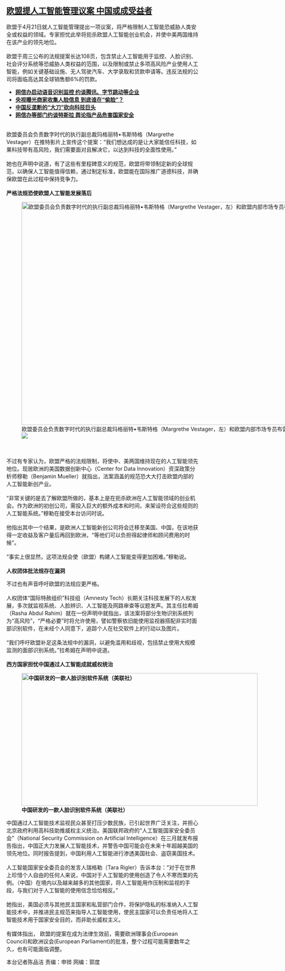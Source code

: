 <!--1619122500000-->
[欧盟提人工智能管理议案  中国或成受益者](https://www.rfa.org/mandarin/yataibaodao/junshiwaijiao/cm-04222021151213.html)
------

<p>欧盟于4月21日就人工智能管理提出一项议案，将严格限制人工智能恐威胁人类安全或权益的领域。专家担忧此举将扼杀欧盟人工智能创业机会，并使中美两国维持在该产业的领先地位。<br/><br/>欧盟于周三公布的法规提案长达108页，包含禁止人工智能用于监控、人脸识别、社会评分系统等恐威胁人类权益的范围，以及限制或禁止多项高风险产业使用人工智能，例如关键基础设施、无人驾驶汽车、大学录取和贷款申请等。违反法规的公司将面临高达其全球销售额6%的罚款。</p><ul><li><strong><a href="https://www.rfa.org/mandarin/yataibaodao/meiti/ql1-03182021060401.html">网信办启动语音识别监控 约谈腾讯、字节跳动等企业</a></strong></li><li><a href="https://www.rfa.org/mandarin/yataibaodao/meiti/hj-03182021101824.html"><strong>央视曝光商家收集人脸信息 到底谁在“偷脸”？</strong></a></li><li><strong><a href="https://www.rfa.org/mandarin/yataibaodao/jingmao/hc-12162020155901.html">中国反垄断的“大刀”砍向科技巨头</a></strong></li><li><strong><a href="https://www.rfa.org/mandarin/yataibaodao/ql-02102021042949.html">网信办等部门约谈特斯拉 舆论指产品危害国家安全</a></strong></li></ul><p><br/>欧盟委员会负责数字时代的执行副总裁玛格丽特•韦斯特格（Margrethe Vestager）在推特影片上宣传这个提案：“我们想达成的是让大家能信任科技，如果科技带有高风险，我们需要面对且解决它，以达到科技的全面性使用。”<br/><br/>她也在声明中说道，有了这些有里程碑意义的规范，欧盟将带领制定新的全球规范，以确保人工智能值得信赖，通过制定标准，欧盟能在国际推广道德科技，并确保欧盟在此过程中保持竞争力。<br/><br/><strong>严格法规恐使欧盟人工智能发展落后</strong></p><p><figure class="image-richtext image-inline captioned" style="width:1024px;"><img alt="欧盟委员会负责数字时代的执行副总裁玛格丽特•韦斯特格（Margrethe Vestager，左）和欧盟内部市场专员布雷顿（Thierry Breton）在讨论人工智能。（AP）" height="585" src="https://www.rfa.org/mandarin/yataibaodao/junshiwaijiao/cm-04222021151213.html/ap21111404989523.jpg/@@images/fd2f5203-a27b-4985-97e1-f9ed0356c9e4.jpeg" title="1" width="1024"/><figcaption class="image-caption">欧盟委员会负责数字时代的执行副总裁玛格丽特•韦斯特格（Margrethe Vestager，左）和欧盟内部市场专员布雷顿（Thierry Breton）在讨论人工智能。（AP）</figcaption><small></small><div id="zoomattribute"><a data-caption="欧盟委员会负责数字时代的执行副总裁玛格丽特•韦斯特格（Margrethe Vestager，左）和欧盟内部市场专员布雷顿（Thierry Breton）在讨论人工智能。（AP）" data-fancybox="" href="https://www.rfa.org/mandarin/yataibaodao/junshiwaijiao/cm-04222021151213.html/ap21111404989523.jpg" id="single_image" title="欧盟委员会负责数字时代的执行副总裁玛格丽特•韦斯特格（Margrethe Vestager，左）和欧盟内部市场专员布雷顿（Thierry Breton）在讨论人工智能。（AP）"><img src="/++plone++rfa-resources/img/icon-zoom.png"/></a></div></figure><br/><br/>不过有专家认为，欧盟严格的法规限制，将使中、美两国维持现在的人工智能领先地位。现居欧洲的美国数据创新中心（Center for Data Innovation）资深政策分析师穆勒（Benjamin Mueller）就指出，法案涵盖的规范恐大大打击欧盟内部的人工智能新创产业。<br/><br/>“非常关键的是去了解欧盟所做的，基本上是在扼杀欧洲在人工智能领域的创业机会。作为欧洲的初创公司，需投入巨大的额外成本和时间，来架设符合这些规则的人工智能系统。”穆勒在接受本台访问时说。<br/><br/>他指出其中一个结果，是欧洲人工智能新创公司将会迁移至美国、中国，在该地获得一定收益及客户量后再回到欧洲，“等他们可以负担得起律师和顾问费用的时候”。<br/><br/>“事实上很显然，这项法规会使（欧盟）构建人工智能变得更加困难。”穆勒说。<br/><br/><strong>人权团体批法规存在漏洞</strong></p><p>不过也有声音呼吁欧盟的法规应更严格。<br/><br/>人权团体“国际特赦组织”科技组（Amnesty Tech）长期关注科技发展下的人权发展，多次就监视系统、人脸辨识、人工智能及网路审查等议题发声。其主任拉希姆（Rasha Abdul Rahim）就在一份声明中就指出，该法案将部分生物识别系统列为“高风险”，“严格必要”时将允许使用，譬如警察依旧能使用监视器搭配非实时面部识别软件，在未经个人同意下，追踪个人在社交软件上的行动以及图片。<br/><br/>“我们呼吁欧盟补足这条法规中的漏洞，以避免滥用和歧视，包括禁止使用大规模监测的面部识别系统。”拉希姆在声明中说道。<br/><br/><strong>西方国家担忧中国通过人工智能成就威权统治</strong></p><p><strong><figure class="image-richtext image-inline captioned" style="width:620px;"><img alt="中国研发的一款人脸识别软件系统（美联社）" height="348" src="https://www.rfa.org/mandarin/yataibaodao/junshiwaijiao/cm-04222021151213.html/aa6fed30-3b1f-4a93-8219-89a001b2ff57.jpeg/@@images/a97fde33-8fb7-4920-88bb-b6b94374a97a.jpeg" title="3" width="620"/><figcaption class="image-caption">中国研发的一款人脸识别软件系统（美联社）</figcaption><small></small></figure></strong></p><p>中国通过人工智能技术监视民众甚至打压少数民族，已引起世界广泛关注，并担心北京政府利用高科技助推威权主义统治。美国联邦政府的“人工智能国家安全委员会”（National Security Commission on Artificial Intelligence）在三月就发布报告指出，中国正大力发展人工智能技术，并警告中国可能会在未来十年超越美国的领先地位。同时报告提到，中国利用人工智能进行渗透美国社会、盗窃美国技术。<br/><br/>人工智能国家安全委员会的发言人瑞格勒（Tara Rigler）告诉本台：“对于在世界上珍惜个人自由的任何人来说，中国对于人工智能的使用创造了令人不寒而栗的先例。（中国）在境内以及越来越多的其他国家，将人工智能用作压制和监视的手段，与我们对于人工智能的使用信念恰恰相反。”<br/><br/>她指出，美国必须与其他民主国家和私营部门合作，将保护隐私的标准纳入人工智能技术中，并推进民主规范来指导人工智能使用，使民主国家可以负责任地将人工智能技术用于国家安全目的，而非助长威权主义。<br/><br/>有媒体指出， 欧盟的提案在成为法律生效前，需要欧洲理事会(European Council)和欧洲议会(European Parliament)的批准，整个过程可能需要数年之久，也有可能面临调整。</p><p>本台记者陈品洁 责编：申铧 网编：郭度</p><p></p><p></p>
